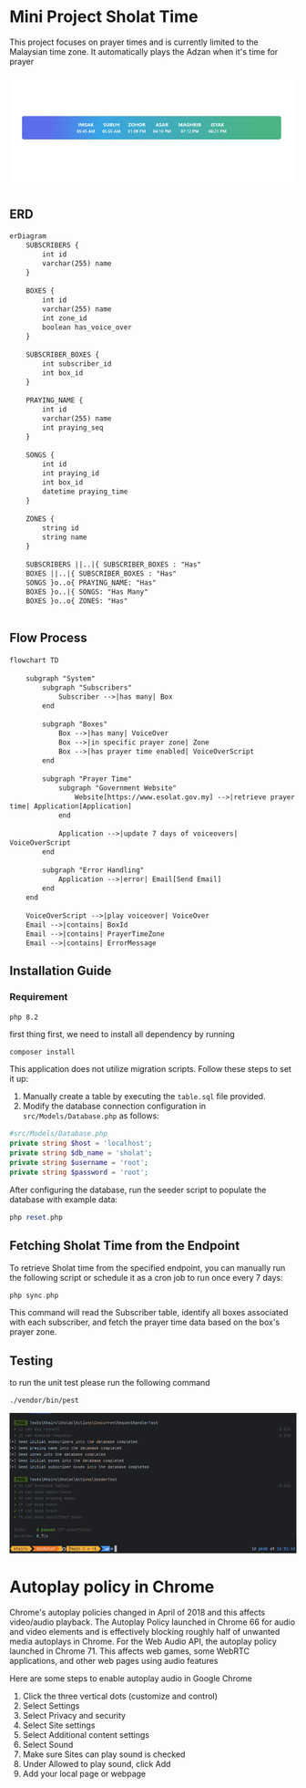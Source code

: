 # Mini Project Sholat Time

This project focuses on prayer times and is currently limited to the Malaysian time zone. It automatically plays the Adzan when it's time for prayer

![img.png](img.png)

## ERD
```mermaid
erDiagram
    SUBSCRIBERS {
        int id
        varchar(255) name
    }

    BOXES {
        int id
        varchar(255) name
        int zone_id
        boolean has_voice_over
    }

    SUBSCRIBER_BOXES {
        int subscriber_id
        int box_id
    }

    PRAYING_NAME {
        int id
        varchar(255) name
        int praying_seq
    }

    SONGS {
        int id
        int praying_id
        int box_id
        datetime praying_time
    }

    ZONES {
        string id
        string name
    }

    SUBSCRIBERS ||..|{ SUBSCRIBER_BOXES : "Has"
    BOXES ||..|{ SUBSCRIBER_BOXES : "Has"
    SONGS }o..o{ PRAYING_NAME: "Has"
    BOXES }o..|{ SONGS: "Has Many"
    BOXES }o..o{ ZONES: "Has"


```

## Flow Process
```mermaid
flowchart TD

    subgraph "System"
        subgraph "Subscribers"
            Subscriber -->|has many| Box
        end

        subgraph "Boxes"
            Box -->|has many| VoiceOver
            Box -->|in specific prayer zone| Zone
            Box -->|has prayer time enabled| VoiceOverScript
        end

        subgraph "Prayer Time"
            subgraph "Government Website"
                Website[https://www.esolat.gov.my] -->|retrieve prayer time| Application[Application]
            end

            Application -->|update 7 days of voiceovers| VoiceOverScript
        end

        subgraph "Error Handling"
            Application -->|error| Email[Send Email]
        end
    end

    VoiceOverScript -->|play voiceover| VoiceOver
    Email -->|contains| BoxId
    Email -->|contains| PrayerTimeZone
    Email -->|contains| ErrorMessage

```

## Installation Guide

### Requirement
```
php 8.2
```

first thing first, we need to install all dependency by running

```bash
composer install
```

This application does not utilize migration scripts. Follow these steps to set it up:

1. Manually create a table by executing the `table.sql` file provided.
2. Modify the database connection configuration in `src/Models/Database.php` as follows:
```php
#src/Models/Database.php
private string $host = 'localhost';
private string $db_name = 'sholat';
private string $username = 'root';
private string $password = 'root';
```
After configuring the database, run the seeder script to populate the database with example data:

```php
php reset.php
```

## Fetching Sholat Time from the Endpoint
To retrieve Sholat time from the specified endpoint, you can manually run the following script or schedule it as a cron job to run once every 7 days:

```php
php sync.php
```

This command will read the Subscriber table, identify all boxes associated with each subscriber, and fetch the prayer time data based on the box's prayer zone.

## Testing
to run the unit test please run the following command
```bash
./vendor/bin/pest
```
![img_1.png](img_1.png)

# Autoplay policy in Chrome
Chrome's autoplay policies changed in April of 2018 and this affects video/audio playback. The Autoplay Policy launched in Chrome 66 for audio and video elements and is effectively blocking roughly half of unwanted media autoplays in Chrome. For the Web Audio API, the autoplay policy launched in Chrome 71. This affects web games, some WebRTC applications, and other web pages using audio features

Here are some steps to enable autoplay audio in Google Chrome
1. Click the three vertical dots (customize and control)
2. Select Settings
3. Select Privacy and security
4. Select Site settings
5. Select Additional content settings
6. Select Sound
7. Make sure Sites can play sound is checked
8. Under Allowed to play sound, click Add
9. Add your local page or webpage